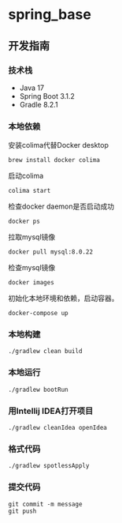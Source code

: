 # spring_base

## 开发指南

### 技术栈

- Java 17
- Spring Boot 3.1.2
- Gradle 8.2.1

### 本地依赖

安装colima代替Docker desktop

```
brew install docker colima
```

启动colima

```
colima start
```

检查docker daemon是否启动成功

```
docker ps
```

拉取mysql镜像

```
docker pull mysql:8.0.22
```

检查mysql镜像

```
docker images
```

初始化本地环境和依赖，启动容器。

```
docker-compose up
```

### 本地构建

```
./gradlew clean build 
```

### 本地运行

```
./gradlew bootRun
```

### 用Intellij IDEA打开项目

```
./gradlew cleanIdea openIdea
```

### 格式代码

```
./gradlew spotlessApply
```

### 提交代码

```
git commit -m message
git push
```
